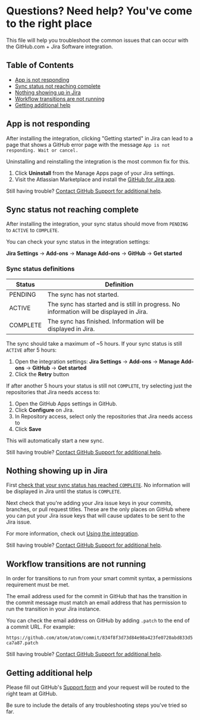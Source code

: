 # Questions? Need help? You've come to the right place

This file will help you troubleshoot the common issues that can occur with the  GitHub.com + Jira Software integration. 

## Table of Contents

- [App is not responding](#app-is-not-responding)
- [Sync status not reaching complete](#sync-status-not-reaching-complete)
- [Nothing showing up in Jira](#nothing-showing-up-in-jira)
- [Workflow transitions are not running](#workflow-transitions-are-not-running)
- [Getting additional help](#getting-additional-help)

## App is not responding

After installing the integration, clicking "Getting started" in Jira can lead to a page that shows a GitHub error page with the message `App is not responding. Wait or cancel.`

Uninstalling and reinstalling the integration is the most common fix for this.

1. Click **Uninstall** from the Manage Apps page of your Jira settings.
2. Visit the Atlassian Marketplace and install the [GitHub for Jira app](https://marketplace.atlassian.com/apps/1219592/github-for-jira?hosting=cloud&tab=overview).

Still having trouble? [Contact GitHub Support for additional help](#getting-additional-help).

## Sync status not reaching complete

After installing the integration, your sync status should move from `PENDING` to `ACTIVE` to `COMPLETE`. 

You can check your sync status in the integration settings:

**Jira Settings** -> **Add-ons** -> **Manage Add-ons** -> **GitHub** -> **Get started**

### Sync status definitions

| Status   | Definition                 |
|----------|----------------------------|
| PENDING  | The sync has not started.  |
| ACTIVE   | The sync has started and is still in progress. No information will be displayed in Jira. |
| COMPLETE | The sync has finished. Information will be displayed in Jira. |

The sync should take a maximum of ~5 hours. If your sync status is still `ACTIVE` after 5 hours:

1. Open the integration settings: **Jira Settings** -> **Add-ons** -> **Manage Add-ons** -> **GitHub** -> **Get started**
2. Click the **Retry** button

If after another 5 hours your status is still not `COMPLETE`, try selecting just the repositories that Jira needs access to:

1. Open the GitHub Apps settings in GitHub.
2. Click **Configure** on Jira.
3. In Repository access, select only the repositories that Jira needs access to
4. Click **Save**

This will automatically start a new sync.

Still having trouble? [Contact GitHub Support for additional help](#getting-additional-help).

## Nothing showing up in Jira

First [check that your sync status has reached `COMPLETE`](#sync-status-not-reaching-complete). No information will be displayed in Jira until the status is `COMPLETE`.

Next check that you're adding your Jira issue keys in your commits, branches, or pull request titles. These are the only places on GitHub where you can put your Jira issue keys that will cause updates to be sent to the Jira issue.

For more information, check out [Using the integration](https://github.com/integrations/jira#using-the-integration).

Still having trouble? [Contact GitHub Support for additional help](#getting-additional-help).

## Workflow transitions are not running

In order for transitions to run from your smart commit syntax, a permissions requirement must be met.

The email address used for the commit in GitHub that has the transition in the commit message must match an email address that has permission to run the transition in your Jira instance.

You can check the email address on GitHub by adding `.patch` to the end of a commit URL. For example:

`https://github.com/atom/atom/commit/834f8f3d73d84e98a423fe0720abd833d5ca7a87.patch`

Still having trouble? [Contact GitHub Support for additional help](#getting-additional-help).

## Getting additional help

Please fill out GitHub's [Support form](https://github.com/contact?form%5Bsubject%5D=Re:+GitHub%2BJira+Integration) and your request will be routed to the right team at GitHub.

Be sure to include the details of any troubleshooting steps you've tried so far.